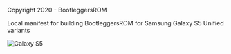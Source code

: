 Copyright 2020 - BootleggersROM


Local manifest for building BootleggersROM for Samsung Galaxy S5 Unified variants

![Galaxy S5](https://i.imgur.com/FVxk3J7.png "Galaxy S5")
